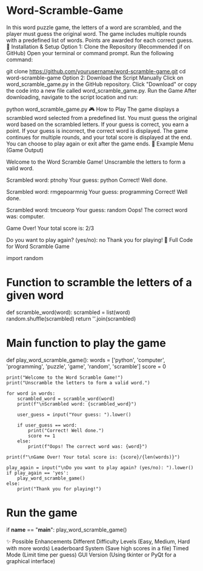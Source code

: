 # Word-Scramble-Game
In this word puzzle game, the letters of a word are scrambled, and the player must guess the original word. The game includes multiple rounds with a predefined list of words. Points are awarded for each correct guess.
💾 Installation & Setup
Option 1: Clone the Repository (Recommended if on GitHub)
Open your terminal or command prompt.
Run the following command:

git clone https://github.com/yourusername/word-scramble-game.git
cd word-scramble-game
Option 2: Download the Script Manually
Click on word_scramble_game.py in the GitHub repository.
Click "Download" or copy the code into a new file called word_scramble_game.py.
Run the Game
After downloading, navigate to the script location and run:

python word_scramble_game.py
🎮 How to Play
The game displays a scrambled word selected from a predefined list.
You must guess the original word based on the scrambled letters.
If your guess is correct, you earn a point.
If your guess is incorrect, the correct word is displayed.
The game continues for multiple rounds, and your total score is displayed at the end.
You can choose to play again or exit after the game ends.
📝 Example Menu (Game Output)

Welcome to the Word Scramble Game!
Unscramble the letters to form a valid word.

Scrambled word: ptnohy
Your guess: python
Correct! Well done.

Scrambled word: rmgepoarmnig
Your guess: programming
Correct! Well done.

Scrambled word: tmcueorp
Your guess: random
Oops! The correct word was: computer.

Game Over! Your total score is: 2/3

Do you want to play again? (yes/no): no
Thank you for playing!
📜 Full Code for Word Scramble Game

import random

# Function to scramble the letters of a given word
def scramble_word(word):
    scrambled = list(word)
    random.shuffle(scrambled)
    return ''.join(scrambled)

# Main function to play the game
def play_word_scramble_game():
    words = ['python', 'computer', 'programming', 'puzzle', 'game', 'random', 'scramble']
    score = 0
    
    print("Welcome to the Word Scramble Game!")
    print("Unscramble the letters to form a valid word.")
    
    for word in words:
        scrambled_word = scramble_word(word)
        print(f"\nScrambled word: {scrambled_word}")
        
        user_guess = input("Your guess: ").lower()
        
        if user_guess == word:
            print("Correct! Well done.")
            score += 1
        else:
            print(f"Oops! The correct word was: {word}")
    
    print(f"\nGame Over! Your total score is: {score}/{len(words)}")
    
    play_again = input("\nDo you want to play again? (yes/no): ").lower()
    if play_again == 'yes':
        play_word_scramble_game()
    else:
        print("Thank you for playing!")

# Run the game
if __name__ == "__main__":
    play_word_scramble_game()
    
✨ Possible Enhancements
Different Difficulty Levels (Easy, Medium, Hard with more words)
Leaderboard System (Save high scores in a file)
Timed Mode (Limit time per guess)
GUI Version (Using tkinter or PyQt for a graphical interface)
